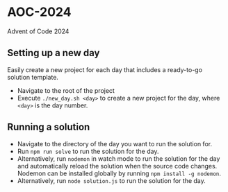 # AOC-2024
Advent of Code 2024

## Setting up a new day
Easily create a new project for each day that includes a ready-to-go solution template.
- Navigate to the root of the project
- Execute ```./new_day.sh <day>``` to create a new project for the day, where ```<day>``` is the day number.

## Running a solution
- Navigate to the directory of the day you want to run the solution for.
- Run ```npm run solve``` to run the solution for the day.
 - Alternatively, run ```nodemon``` in watch mode to run the solution for the day and automatically reload the solution when the source code changes. Nodemon can be installed globally by running ```npm install -g nodemon```.
 - Alternatively, run ```node solution.js``` to run the solution for the day.